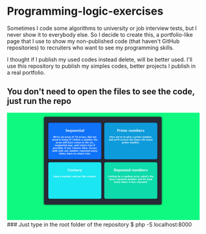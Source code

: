 # Programming-logic-exercises
Sometimes I code some algorithms to university or job interview tests, but I never show it to everybody else. So I decide to create this, a portfolio-like page that I use to show my non-published code (that haven't GitHub repositories) to recruiters who want to see my programming skills.

I thought if I publish my used codes instead delete, will be better used. I'll use this repository to publish my simples codes, better projects I publish in a real portfolio.

## You don't need to open the files to see the code, just run the repo
<img alt="Screenshot" title="#Screenshot" src="./images/screen.png" />
### Just type in the root folder of the repository
$ php -S localhost:8000